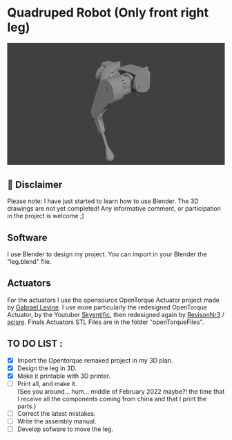 # Quadruped Robot (Only front right leg)
![Full Leg](./images/leg.png)

## 🚨 Disclaimer
Please note: I have just started to learn how to use Blender. The 3D drawings are not yet completed! Any informative comment, or participation in the project is welcome ;)

## Software
I use Blender to design my project. You can import in your Blender the "leg.blend" file.

## Actuators
For the actuators I use the opensource OpenTorque Actuator project made by [Gabrael Levine](https://hackaday.io/project/159404-opentorque-actuator).
I use more particularly the redesigned OpenTorque Actuator, by the Youtuber [Skyentific](https://www.youtube.com/c/Skyentific), then redesigned again by [RevisonNr3](https://www.thingiverse.com/thing:5155183) / [acisre](https://discourse.odriverobotics.com/t/opentorque-project-new-design/8280).
Finals Actuators STL Files are in the folder "openTorqueFiles".

## TO DO LIST :
- [x] Import the Opentorque remaked project in my 3D plan.
- [x] Design the leg in 3D.
- [x] Make it printable with 3D printer.
- [ ] Print all, and make it.   
  (See you around... hum... middle of February 2022 maybe?! the time that I receive all the components coming from china and that I print the parts.)
- [ ] Correct the latest mistakes.
- [ ] Write the assembly manual.
- [ ] Develop sofware to move the leg.
